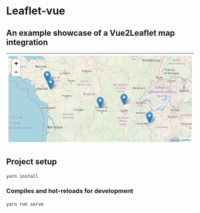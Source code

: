 # Leaflet-vue
## An example showcase of a Vue2Leaflet map integration

![The browser output](preview.png)

## Project setup
```
yarn install
```

### Compiles and hot-reloads for development
```
yarn run serve
```
